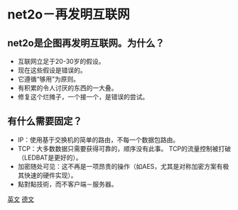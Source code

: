 net2o－再发明互联网
================

net2o是企图再发明互联网。为什么？
---------------------------

* 互联网立足于20-30岁的假设。 
* 现在这些假设是错误的。 
* 它遵循“够用”为原则。 
* 有积累的令人讨厌的东西的一大叠。 
* 修复这个烂摊子，一个接一个，是错误的尝试。

有什么需要固定？
-------------

* IP：使用基于交换机的简单的路由，不每一个数据包路由。
* TCP：大多数数据只需要获得可靠的，顺序没有此事。
  TCP的流量控制被打破（LEDBAT是更好的）。 
* 加密随处可见：这不再是一项昂贵的操作（如AES，尤其是对称加密方案有极其快速的硬件实现）。
* 點對點技術，而不客户端－服务器。

[英文](net2o.md)
[德文](net2o.de.md)
